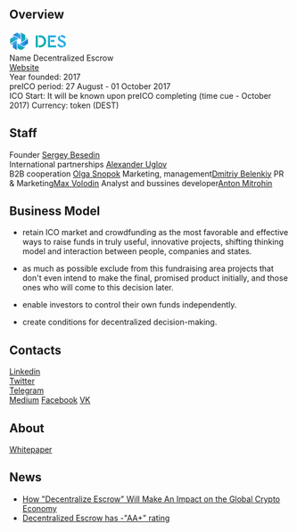 ## Overview
![Decentralized Escrow logo](../projects/logo/decentralized_escrow.png)  
Name  Decentralized Escrow  
[Website](https://descrow.org/)   
Year founded:  2017  
preICO period: 27 August - 01 October 2017   
ICO Start: It will be known upon preICO completing (time cue - October 2017) 
Currency: token (DEST)	 
## Staff 
Founder [Sergey Besedin](../people/sergey_besedin.md)  
International partnerships [Alexander Uglov](../people/alexander_uglov.md)  
B2B cooperation [Olga Snopok](../people/olga_snopok.md)
Marketing, management[Dmitriy Belenkiy](../people/dmitriy_belenkiy.md)
PR & Marketing[Max Volodin](../people/max_volodin.md)
Analyst and bussines developer[Anton Mitrohin](../people/anton_mitrohin.md)
## Business Model
 - retain ICO market and crowdfunding as the most favorable and effective ways to raise funds in truly useful, innovative projects, shifting thinking model and interaction between people, companies and states. 

- as much as possible exclude from this fundraising area projects that don't even intend to make the final, promised product initially, and those ones who will come to this decision later. 

- enable investors to control their own funds independently. 

- create conditions for decentralized decision-making. 

## Contacts    
[Linkedin](https://www.linkedin.com/company-beta/18142266/)  
[Twitter](https://twitter.com/Descrow3)   
[Telegram](https://t.me/descrow)   
[Medium](https://medium.com/@Descrow)
[Facebook](https://www.facebook.com/descrow3/)
[VK](https://vk.com/descrow)
  
## About 
[Whitepaper](https://goo.gl/4ojddJ)

## News 
* [How "Decentralize Escrow" Will Make An Impact on the Global Crypto Economy](decentralized_escrow_04-09-17.md)
* [Decentralized Escrow has -"AA+" rating](decentralized_escrow_04-09-17.md)
